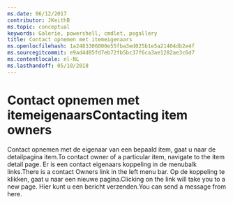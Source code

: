 ```yaml
---
ms.date: 06/12/2017
contributor: JKeithB
ms.topic: conceptual
keywords: Galerie, powershell, cmdlet, psgallery
title: Contact opnemen met itemeigenaars
ms.openlocfilehash: 1a2483306000e55fba3ed025b1e5a21404db2e4f
ms.sourcegitcommit: e9ad4d85fd7eb72fb5bc37f6ca3ae1282ae3c6d7
ms.contentlocale: nl-NL
ms.lasthandoff: 05/10/2018
---
```

# <a name="contacting-item-owners"></a><span data-ttu-id="514db-103">Contact opnemen met itemeigenaars</span><span class="sxs-lookup"><span data-stu-id="514db-103">Contacting item owners</span></span>

<span data-ttu-id="514db-104">Contact opnemen met de eigenaar van een bepaald item, gaat u naar de detailpagina item.</span><span class="sxs-lookup"><span data-stu-id="514db-104">To contact owner of a particular item, navigate to the item detail page.</span></span>
<span data-ttu-id="514db-105">Er is een contact eigenaars koppeling in de menubalk links.</span><span class="sxs-lookup"><span data-stu-id="514db-105">There is a contact Owners link in the left menu bar.</span></span>
<span data-ttu-id="514db-106">Op de koppeling te klikken, gaat u naar een nieuwe pagina.</span><span class="sxs-lookup"><span data-stu-id="514db-106">Clicking on the link will take you to a new page.</span></span>
<span data-ttu-id="514db-107">Hier kunt u een bericht verzenden.</span><span class="sxs-lookup"><span data-stu-id="514db-107">You can send a message from here.</span></span>
